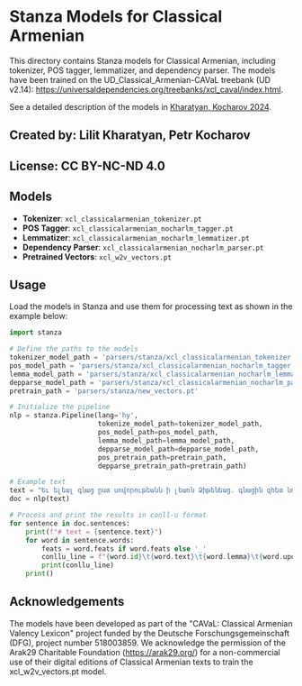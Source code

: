 # Stanza Models for Classical Armenian

This directory contains Stanza models for Classical Armenian, including tokenizer, POS tagger, lemmatizer, and dependency parser. 
The models have been trained on the UD_Classical_Armenian-CAVaL treebank (UD v2.14): https://universaldependencies.org/treebanks/xcl_caval/index.html.

See a detailed description of the models in [Kharatyan, Kocharov 2024](https://github.com/caval-repository/xcl_nlp/blob/main/Kharatyan_Kocharov_2024_xcl_parsers.pdf).

## Created by: Lilit Kharatyan, Petr Kocharov

## License: CC BY-NC-ND 4.0

## Models

- **Tokenizer**: `xcl_classicalarmenian_tokenizer.pt`
- **POS Tagger**: `xcl_classicalarmenian_nocharlm_tagger.pt`
- **Lemmatizer**: `xcl_classicalarmenian_nocharlm_lemmatizer.pt`
- **Dependency Parser**: `xcl_classicalarmenian_nocharlm_parser.pt`
- **Pretrained Vectors**: `xcl_w2v_vectors.pt`

## Usage

Load the models in Stanza and use them for processing text as shown in the example below:

```python
import stanza

# Define the paths to the models
tokenizer_model_path = 'parsers/stanza/xcl_classicalarmenian_tokenizer.pt'
pos_model_path = 'parsers/stanza/xcl_classicalarmenian_nocharlm_tagger.pt'
lemma_model_path = 'parsers/stanza/xcl_classicalarmenian_nocharlm_lemmatizer.pt'
depparse_model_path = 'parsers/stanza/xcl_classicalarmenian_nocharlm_parser.pt'
pretrain_path = 'parsers/stanza/new_vectors.pt'

# Initialize the pipeline
nlp = stanza.Pipeline(lang='hy', 
                      tokenize_model_path=tokenizer_model_path,
                      pos_model_path=pos_model_path,
                      lemma_model_path=lemma_model_path,
                      depparse_model_path=depparse_model_path,
                      pos_pretrain_path=pretrain_path,
                      depparse_pretrain_path=pretrain_path)

# Example text
text = "Եւ ելեալ գնաց ըստ սովորութեանն ի լեառն Ձիթենեաց. գնացին զհետ նորա եւ աշակերտքն:"
doc = nlp(text)

# Process and print the results in conll-u format
for sentence in doc.sentences:
    print(f"# text = {sentence.text}")
    for word in sentence.words:
        feats = word.feats if word.feats else '_'
        conllu_line = f"{word.id}\t{word.text}\t{word.lemma}\t{word.upos}\t_\t{feats}\t{word.head}\t{word.deprel}\t_"
        print(conllu_line)
    print()
```

## Acknowledgements
The models have been developed as part of the "CAVaL: Classical Armenian Valency Lexicon" project funded by the Deutsche Forschungsgemeinschaft (DFG), project number 518003859.
We acknowledge the permission of the Arak29 Charitable Foundation (https://arak29.org/) for a non-commercial use of their digital editions of Classical Armenian texts to train the xcl_w2v_vectors.pt model.
